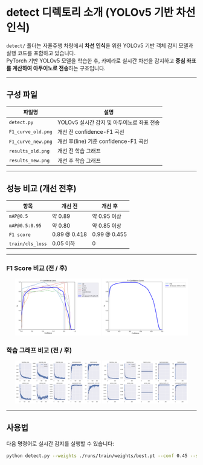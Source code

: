 # detect 디렉토리 소개 (YOLOv5 기반 차선 인식)

`detect/` 폴더는 자율주행 차량에서 **차선 인식**을 위한 YOLOv5 기반 객체 감지 모델과 실행 코드를 포함하고 있습니다.  
PyTorch 기반 YOLOv5 모델을 학습한 후, 카메라로 실시간 차선을 감지하고 **중심 좌표를 계산하여 아두이노로 전송**하는 구조입니다.

---

## 구성 파일

| 파일명              | 설명 |
|--------------------|------|
| `detect.py`        | YOLOv5 실시간 감지 및 아두이노로 좌표 전송 |
| `F1_curve_old.png` | 개선 전  confidence-F1 곡선 |
| `F1_curve_new.png` | 개선 후(line) 기준 confidence-F1 곡선 |
| `results_old.png`  | 개선 전 학습 그래프 |
| `results_new.png`  | 개선 후 학습 그래프 |

---

## 성능 비교 (개선 전후)

| 항목              | 개선 전                   | 개선 후                 |
|-------------------|---------------------------|--------------------------|
| `mAP@0.5`         | 약 0.89                   | 약 0.95 이상             |
| `mAP@0.5:0.95`    | 약 0.80                   | 약 0.85 이상             |
| `F1 score`        | 0.89 @ 0.418              | 0.99 @ 0.455             |
| `train/cls_loss`  | 0.05 이하                 | 0                        |

---

### F1 Score 비교  (전 / 후)

<p align="center">
  <img src="./F1_curve_old.png" alt="Multi-class F1" width="45%">
  <img src="./F1_curve_new.png" alt="Single-class F1" width="45%">
</p>

### 학습 그래프 비교  (전 / 후)

<p align="center">
  <img src="./results_old.png" alt="Multi-class Loss" width="45%">
  <img src="./results_new.png" alt="Single-class Loss" width="45%">
</p>

---

## 사용법

다음 명령어로 실시간 감지를 실행할 수 있습니다:

```bash
python detect.py --weights ./runs/train/weights/best.pt --conf 0.45 --source 0

